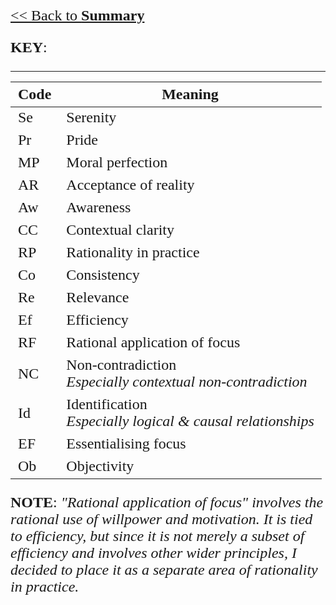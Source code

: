 <style>
    * {font-family: "Times New Roman"}
    p, ol, ul, th, td {font-size: 24px}
</style>

[<< Back to **Summary**](https://pranigopu.github.io/philosophy/summary)

**KEY**:

---

| Code | Meaning |
| --- | --- |
| Se | Serenity |
| Pr | Pride |
| MP | Moral perfection |
| AR | Acceptance of reality |
| Aw | Awareness |
| CC | Contextual clarity |
| RP | Rationality in practice |
| Co | Consistency |
| Re | Relevance |
| Ef | Efficiency |
| RF | Rational application of focus |
| NC | Non-contradiction <br> _Especially contextual non-contradiction_ |
| Id | Identification <br> _Especially logical & causal relationships_ |
| EF | Essentialising focus |
| Ob | Objectivity |

**NOTE**: _"Rational application of focus" involves the rational use of willpower and motivation. It is tied to efficiency, but since it is not merely a subset of efficiency and involves other wider principles, I decided to place it as a separate area of rationality in practice._